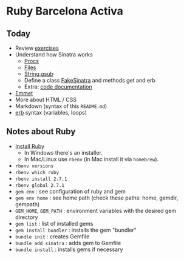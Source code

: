 # Ruby Barcelona Activa

## Today

- Review [exercises](exercicis/various.rb)
- Understand how Sinatra works
    - [Procs]
    - [Files]
    - [String.gsub]
    - Define a class [FakeSinatra] and methods get and erb
    - Extra: [code documentation]
- [Emmet]
- More about HTML / CSS
- Markdown (syntax of this `README.md`)
- [erb] syntax (variables, loops)


[Procs]: https://www.rubyguides.com/2016/02/ruby-procs-and-lambdas/
[Files]: https://www.rubyguides.com/2015/05/working-with-files-ruby/
[String.gsub]: https://www.rubyguides.com/2019/07/ruby-gsub-method/
[FakeSinatra]: sinatra-example/fake_sinatra.rb
[code documentation]:https://stackoverflow.com/questions/1681467/ruby-code-doc
[Emmet]: https://medium.com/@nick.haralampopoulos/emmet-vscode-erb-fdd885007201
[erb]: https://webapps-for-beginners.rubymonstas.org/erb


## Notes about Ruby

- [Install Ruby](https://www.ruby-lang.org/en/downloads/)
    - In Windows there's an installer.
    - In Mac/Linux use `rbenv` (in Mac install it via `homebrew`).
- `rbenv versions`
- `rbenv which ruby`
- `rbenv install 2.7.1`
- `rbenv global 2.7.1`
- `gem env` : see configuration of ruby and gem
- `gem env home` : see home path (check these paths: home, gemdir, gempath)
- `GEM_HOME`, `GEM_PATH` : environment variables with the desired gem directory
- `gem list` : list of installed gems
- `gem install bundler` : installs the gem "bundler"
- `bundle init` : creates Gemfile
- `bundle add sinatra` : adds gem to Gemfile
- `bundle install` : installs gems if necessary
